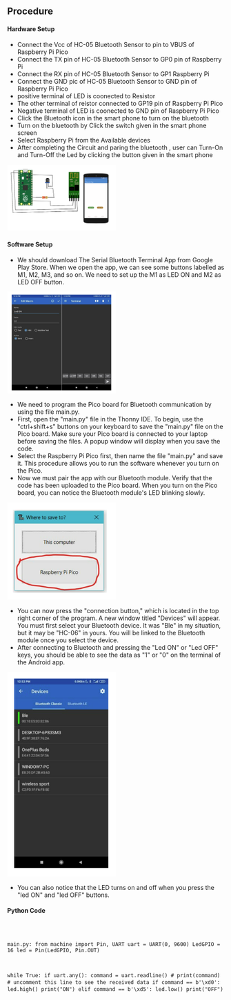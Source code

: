 <h2>Procedure</h2>

 <h4>Hardware Setup</h4>
    <ul>
        <li>
                Connect the Vcc of HC-05 Bluetooth Sensor to pin to VBUS of
                Raspberry Pi Pico
              </li>
              <li>
                Connect the TX pin of HC-05 Bluetooth Sensor to GP0 pin of
                Raspberry Pi
              </li>
              <li>
                Connect the RX pin of HC-05 Bluetooth Sensor to GP1 Raspberry Pi
              </li>
              <li>
                Connect the GND pic of HC-05 Bluetooth Sensor to GND pin of
                Raspberry Pi Pico
              </li>
              <li>positive terminal of LED is coonected to Resistor</li>
              <li>
                The other terminal of reistor connected to GP19 pin of Raspberry
                Pi Pico
              </li>
              <li>
                Negative terminal of LED is coonected to GND pin of Raspberry Pi
                Pico
              </li>
              <li>
                Click the Bluetooth icon in the smart phone to turn on the
                bluetooth
              </li>
              <li>
                Turn on the bluetooth by Click the switch given in the smart
                phone screen
              </li>
              <li>Select Raspberry Pi from the Available devices</li>
              <li>
                After completing the Circuit and paring the bluetooth , user can
                Turn-On and Turn-Off the Led by clicking the button given in the
                smart phone
              </li>
    </ul>
<div>
        <img src="./images/diagram.png" alt="conventional database" width='50%'>
    </div>
<h4>Software Setup</h4>
    <ul>
        <li>We should download The Serial Bluetooth Terminal App from Google Play Store. When we open the app, we can see some buttons labelled as M1, M2, M3, and so on. We need to set up the M1 as LED ON and M2 as LED OFF button.</li>
    </ul>
    <div>
        <img src="./images/exp8_2.png" alt="conventional database" width='50%'>
    </div>
    <ul>
        <li>We need to program the Pico board for Bluetooth communication by using the file main.py.</li>
        <li>First, open the "main.py" file in the Thonny IDE. To begin, use the "ctrl+shift+s" buttons on your keyboard to save the "main.py" file on the Pico board. Make sure your Pico board is connected to your laptop before saving the files. A popup window will display when you save the code.</li>
        <li>Select the Raspberry Pi Pico first, then name the file "main.py" and save it. This procedure allows you to run the software whenever you turn on the Pico.</li>
        <li>Now we must pair the app with our Bluetooth module. Verify that the code has been uploaded to the Pico board. When you turn on the Pico board, you can notice the Bluetooth module's LED blinking slowly.</li>
    </ul>
    <div>
        <img src="./images/exp8_3.png" alt="conventional database" width='50%'>
    </div>
    <ul>
        <li>You can now press the "connection button," which is located in the top right corner of the program. A new window titled "Devices" will appear. You must first select your Bluetooth device. It was "Ble" in my situation, but it may be "HC-06" in yours. You will be linked to the Bluetooth module once you select the device.</li>
        <li>After connecting to Bluetooth and pressing the "Led ON" or "Led OFF" keys, you should be able to see the data as "1" or "0" on the terminal of the Android app.</li>
    </ul>
    <div>
        <img src="./images/exp8_4.png" alt="conventional database" width='50%'>
    </div>
    <ul>
        <li>You can also notice that the LED turns on and off when you press the "led ON" and "led OFF" buttons. </li>
    </ul>

 <h4>Python Code</h4>
    <pre><code>

main.py:
from machine import Pin, UART
uart = UART(0, 9600)
LedGPIO = 16
led = Pin(LedGPIO, Pin.OUT)

while True:
if uart.any():
command = uart.readline() # print(command) # uncomment this line to see the received data
if command == b'\xd0':
led.high()
print("ON")
elif command == b'\xd5':
led.low()
print("OFF")
</code></pre>
